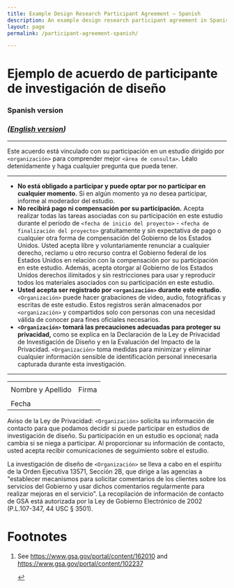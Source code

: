 ```yaml
---
title: Example Design Research Participant Agreement — Spanish
description: An example design research participant agreement in Spanish
layout: page
permalink: /participant-agreement-spanish/

---
```


# Ejemplo de acuerdo de participante de investigación de diseño
### Spanish version

### _([English version]({{site.baseurl}}/participant-agreement/))_

---

Este acuerdo está vinculado con su participación en un estudio dirigido por `<organización>` para comprender mejor `<área de consulta>`. Léalo detenidamente y haga cualquier pregunta que pueda tener.

---

- **No está obligado a participar y puede optar por no participar en cualquier momento.** Si en algún momento ya no desea participar, informe al moderador del estudio.
- **No recibirá pago ni compensación por su participación.** Acepta realizar todas las tareas asociadas con su participación en este estudio durante el período de `<fecha de inicio del proyecto>` - `<fecha de finalización del proyecto>` gratuitamente y sin expectativa de pago o cualquier otra forma de compensación del Gobierno de los Estados Unidos. Usted acepta libre y voluntariamente renunciar a cualquier derecho, reclamo u otro recurso contra el Gobierno federal de los Estados Unidos en relación con la compensación por su participación en este estudio. Además, acepta otorgar al Gobierno de los Estados Unidos derechos ilimitados y sin restricciones para usar y reproducir todos los materiales asociados con su participación en este estudio.
- **Usted acepta ser registrado por `<organización>` durante este estudio.** `<Organización>` puede hacer grabaciones de video, audio, fotográficas y escritas de este estudio. Estos registros serán almacenados por `<organización>` y compartidos solo con personas con una necesidad válida de conocer para fines oficiales necesarios.
- **`<Organización>` tomará las precauciones adecuadas para proteger su privacidad,** como se explica en la Declaración de la Ley de Privacidad de Investigación de Diseño y en la Evaluación del Impacto de la Privacidad. `<Organización>` toma medidas para minimizar y eliminar cualquier información sensible de identificación personal innecesaria capturada durante esta investigación.

---
		
<table class="signature-block">
  <tr>
    <td>
    </td>
    <td>
    </td>
  </tr>
  <tr>
    <td class="label">
      Nombre y Apellido
    </td>
    <td class="label">
      Firma
    </td>
  </tr>
  <tr>
    <td>
    </td>
    <td>
    </td>
  </tr>
  <tr>
    <td class="label">Fecha</td>
    <td>&nbsp;</td>
  </tr>
</table>

Aviso de la Ley de Privacidad: `<Organización>` solicita su información de contacto para que podamos decidir si puede participar en estudios de investigación de diseño. Su participación en un estudio es opcional; nada cambia si se niega a participar. Al proporcionar su información de contacto, usted acepta recibir comunicaciones de seguimiento sobre el estudio.  
  
La investigación de diseño de `<Organización>` se lleva a cabo en el espíritu de la Orden Ejecutiva 13571, Sección 2B, que dirige a las agencias a "establecer mecanismos para solicitar comentarios de los clientes sobre los servicios del Gobierno y usar dichos comentarios regularmente para realizar mejoras en el servicio". La recopilación de información de contacto de GSA está autorizada por la Ley de Gobierno Electrónico de 2002 (P.L.107-347, 44 USC § 3501). 



<footer>
  <h1 id="footnote-label">Footnotes</h1>
  <ol>
    <li id="footnote-pia">
      <p>See <a href="https://www.gsa.gov/portal/content/162010">https://www.gsa.gov/portal/content/162010</a> and <a href="https://www.gsa.gov/portal/content/102237">https://www.gsa.gov/portal/content/102237</a></p>
      <a href="#footnote-pia-ref" aria-label="Back to content">↩</a>
    </li>
  </ol>
</footer>
